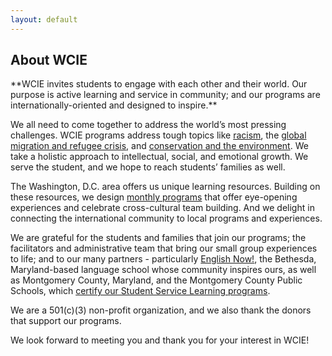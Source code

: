 ```yaml
---
layout: default
---
```

<section class="wide">
    <h1>About WCIE</h1>
</section>
**WCIE invites students to engage with each other and their world. Our purpose is active learning and service in community; and our programs are internationally-oriented and designed to inspire.**

We all need to come together to address the world’s most pressing challenges. WCIE programs address tough topics like [racism](https://washingtoncie.org/community-service-and-ssl/youth-facing-racism/), the [global migration and refugee crisis](https://washingtoncie.org/community-service-and-ssl/youth-facing-the-global-migration-and-refugee-crisis/), and [conservation and the environment](https://washingtoncie.org/community-service-and-ssl/youth-facing-the-global-freshwater-crisis/). We take a holistic approach to intellectual, social, and emotional growth. We serve the student, and we hope to reach students’ families as well.

The Washington, D.C. area offers us unique learning resources. Building on these resources, we design [monthly programs](http://english-now.com/files/january2020activities.pdf) that offer eye-opening experiences and celebrate cross-cultural team building. And we delight in connecting the international community to local programs and experiences.

We are grateful for the students and families that join our programs; the facilitators and administrative team that bring our small group experiences to life; and to our many partners - particularly [English Now!](http://english-now.com/), the Bethesda, Maryland-based language school whose community inspires ours, as well as Montgomery County, Maryland, and the Montgomery County Public Schools, which [certify our Student Service Learning programs](https://montgomerycountymd.galaxydigital.com/agency/detail/?agency_id=92808).

We are a 501(c)(3) non-profit organization, and we also thank the donors that support our programs.

We look forward to meeting you and thank you for your interest in WCIE!

